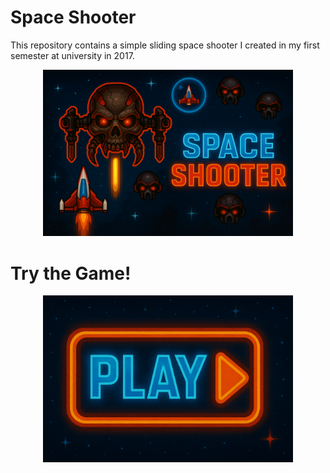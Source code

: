 # Space Shooter

This repository contains a simple sliding space shooter I created in my first semester at university in 2017.

<p align="center">  
    <img src="assets/banner.png" alt="Play Button" width="400"/>
</p>

# Try the Game!

<p align="center">
  <a href="https://breensammy.github.io/space-shooter/">
    <img src="assets/play.png" alt="Play Button" width="400"/>
  </a>
</p>

